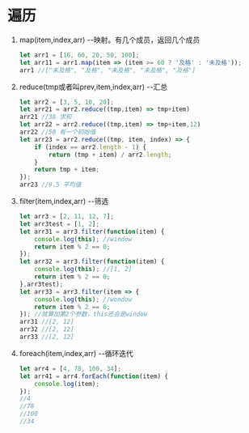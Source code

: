 # 遍历

1. map(item,index,arr) --映射。有几个成员，返回几个成员

   ```javascript
   let arr1 = [16, 60, 20, 50, 100];
   let arr11 = arr1.map(item => (item >= 60 ? '及格' : '未及格'));
   arr1 //["未及格", "及格", "未及格", "未及格", "及格"]
   ```

2. reduce(tmp或者叫prev,item,index,arr) --汇总

   ```javascript
   let arr2 = [3, 5, 10, 20];
   let arr21 = arr2.reduce((tmp,item) => tmp+item)
   arr21 //38 求和
   let arr22 = arr2.reduce((tmp,item) => tmp+item,12)
   arr22 //50 有一个初始值
   let arr23 = arr2.reduce((tmp, item, index) => {
       if (index == arr2.length - 1) {
           return (tmp + item) / arr2.length;
       }
       return tmp + item;
   });
   arr23 //9.5 平均值
   ```

3. filter(item,index,arr) --筛选

   ```javascript
   let arr3 = [2, 11, 12, 7];
   let arr3test = [1, 2];
   let arr31 = arr3.filter(function(item) {
       console.log(this); //window
       return item % 2 == 0;
   });
   let arr32 = arr3.filter(function(item) {
       console.log(this); //[1, 2]
       return item % 2 == 0;
   },arr3test);
   let arr33 = arr3.filter(item => {
       console.log(this); //wondow
       return item % 2 == 0;
   }); //就算加第2个参数，this还会是window
   arr31 //[2, 12]
   arr32 //[2, 12]
   arr33 //[2, 12]
   ```

4. foreach(item,index,arr) --循环迭代

   ```javascript
   let arr4 = [4, 78, 100, 34];
   let arr41 = arr4.forEach(function(item) {
       console.log(item);
   });
   //4 
   //78 
   //100 
   //34
   ```

   